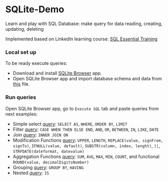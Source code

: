 # SQLite-Demo
Learn and play with SQL Database: make query for data reading, creating, updating, deleting

Implemented based on LinkedIn learning course:
[SQL Essential Training](https://www.linkedin.com/learning/sql-essential-training-20685933)

### Local set up

To be ready execute queries: 
- Download and install [SQLite Browser](https://sqlitebrowser.org/dl/) app.
- Open SQLite Browser app and import database schema and data from [this](database/WSDA_Music.db) file.

### Run queries

Open SQLite Browser app, go to `Execute SQL` tab and paste queries from next examples:

- Simple select [query](query/01-select.sql): `SELECT AS`, `WHERE`, `ORDER BY`, `LIMIT`
- Filter [query](query/02-filter.sql): `CASE WHEN THEN ELSE END`, `AND`, `OR`, `BETWEEN`, `IN`, `LIKE`, `DATE`
- Join [query](query/03-join.sql): `INNER JOIN ON`
- Modification Functions [query](query/04-modification-functions.sql): `UPPER`, `LENGTH`, `REPLACE(value, signFrom, signTo)`, `IFNULL(value, default)`, `SUBSTR(column, index, lenght)`, `||`, `STRFDATE(dateformat, datevalue)`
- Aggregation Functions [query](query/05-aggregation-functions.sql): `SUM`, `AVG`, `MAX`, `MIN`, `COUNT`, and functional `ROUND(value, decimalDigitsNumber)`
- Grouping [query](query/06-grouping.sql): `GROUP BY`, `HAVING`
- Nested [query](query/07-subquery.sql):  `IS`
